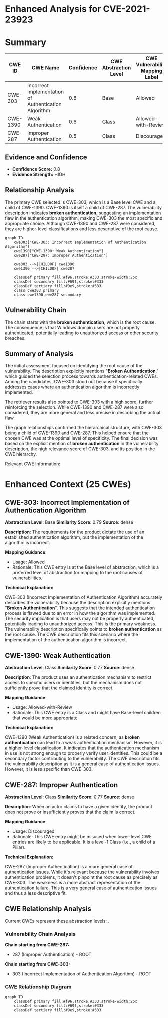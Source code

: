 # Enhanced Analysis for CVE-2021-23923

# Summary
| CWE ID | CWE Name | Confidence | CWE Abstraction Level | CWE Vulnerability Mapping Label | CWE-Vulnerability Mapping Notes |
|---|---|---|---|---|---|
| CWE-303 | Incorrect Implementation of Authentication Algorithm | 0.8 | Base | Allowed | Primary CWE |
| CWE-1390 | Weak Authentication | 0.6 | Class | Allowed-with-Review | Secondary Candidate |
| CWE-287 | Improper Authentication | 0.5 | Class | Discouraged | Secondary Candidate |

## Evidence and Confidence

*   **Confidence Score:** 0.8
*   **Evidence Strength:** HIGH

## Relationship Analysis
The primary CWE selected is CWE-303, which is a Base level CWE and a child of CWE-1390. CWE-1390 is itself a child of CWE-287. The vulnerability description indicates **broken authentication**, suggesting an implementation flaw in the authentication algorithm, making CWE-303 the most specific and appropriate choice. Although CWE-1390 and CWE-287 were considered, they are higher-level classifications and less descriptive of the root cause.

```mermaid
graph TD
    cwe303["CWE-303: Incorrect Implementation of Authentication Algorithm"]
    cwe1390["CWE-1390: Weak Authentication"]
    cwe287["CWE-287: Improper Authentication"]
    
    cwe303 -->|CHILDOF| cwe1390
    cwe1390 -->|CHILDOF| cwe287
    
    classDef primary fill:#f96,stroke:#333,stroke-width:2px
    classDef secondary fill:#69f,stroke:#333
    classDef tertiary fill:#9e9,stroke:#333
    class cwe303 primary
    class cwe1390,cwe287 secondary
```

## Vulnerability Chain
The chain starts with the **broken authentication**, which is the root cause. The consequence is that Windows domain users are not properly authenticated, potentially leading to unauthorized access or other security breaches.

## Summary of Analysis
The initial assessment focused on identifying the root cause of the vulnerability. The description explicitly mentions "**Broken Authentication**," which guided the selection process towards authentication-related CWEs. Among the candidates, CWE-303 stood out because it specifically addresses cases where an authentication algorithm is incorrectly implemented.

The retriever results also pointed to CWE-303 with a high score, further reinforcing the selection. While CWE-1390 and CWE-287 were also considered, they are more general and less precise in describing the actual flaw.

The graph relationships confirmed the hierarchical structure, with CWE-303 being a child of CWE-1390 and CWE-287. This helped ensure that the chosen CWE was at the optimal level of specificity. The final decision was based on the explicit mention of **broken authentication** in the vulnerability description, the high relevance score of CWE-303, and its position in the CWE hierarchy.

Relevant CWE Information:

# Enhanced Context (25 CWEs)

## CWE-303: Incorrect Implementation of Authentication Algorithm
**Abstraction Level**: Base
**Similarity Score**: 0.79
**Source**: dense

**Description**:
The requirements for the product dictate the use of an established authentication algorithm, but the implementation of the algorithm is incorrect.

**Mapping Guidance**:
- Usage: Allowed
- Rationale: This CWE entry is at the Base level of abstraction, which is a preferred level of abstraction for mapping to the root causes of vulnerabilities.

**Technical Explanation:**

CWE-303 (Incorrect Implementation of Authentication Algorithm) accurately describes the vulnerability because the description explicitly mentions "**Broken Authentication**". This suggests that the intended authentication process is flawed due to an error in how the algorithm was implemented. The security implication is that users may not be properly authenticated, potentially leading to unauthorized access. This is the primary weakness. The vulnerability description specifically points to **broken authentication** as the root cause. The CWE description fits this scenario where the implementation of the authentication algorithm is incorrect.

## CWE-1390: Weak Authentication
**Abstraction Level**: Class
**Similarity Score**: 0.77
**Source**: dense

**Description**:
The product uses an authentication mechanism to restrict access to specific users or identities, but the mechanism does not sufficiently prove that the claimed identity is correct.

**Mapping Guidance**:
- Usage: Allowed-with-Review
- Rationale: This CWE entry is a Class and might have Base-level children that would be more appropriate

**Technical Explanation:**

CWE-1390 (Weak Authentication) is a related concern, as **broken authentication** can lead to a weak authentication mechanism. However, it is a higher-level classification. It indicates that the authentication mechanism in use is not strong enough to properly verify user identities. This could be a secondary factor contributing to the vulnerability. The CWE description fits the vulnerability description as it is a general case of authentication issues. However, it is less specific than CWE-303.

## CWE-287: Improper Authentication
**Abstraction Level**: Class
**Similarity Score**: 0.77
**Source**: dense

**Description**:
When an actor claims to have a given identity, the product does not prove or insufficiently proves that the claim is correct.

**Mapping Guidance**:
- Usage: Discouraged
- Rationale: This CWE entry might be misused when lower-level CWE entries are likely to be applicable. It is a level-1 Class (i.e., a child of a Pillar).

**Technical Explanation:**

CWE-287 (Improper Authentication) is a more general case of authentication issues. While it's relevant because the vulnerability involves authentication problems, it doesn't pinpoint the root cause as precisely as CWE-303. The weakness is a more abstract representation of the authentication failure. This is a very general case of authentication issues and thus a less descriptive fit.


## CWE Relationship Analysis

Current CWEs represent these abstraction levels: .


### Vulnerability Chain Analysis

**Chain starting from CWE-287:**
- 287 (Improper Authentication) - ROOT


**Chain starting from CWE-303:**
- 303 (Incorrect Implementation of Authentication Algorithm) - ROOT



### CWE Relationship Diagram

```mermaid
graph TD
    classDef primary fill:#f96,stroke:#333,stroke-width:2px
    classDef secondary fill:#69f,stroke:#333
    classDef tertiary fill:#9e9,stroke:#333
```
